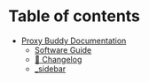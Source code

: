 # Table of contents

* [Proxy Buddy Documentation](README.md)
  * [Software Guide](readme/guide.md)
  * [🔧 Changelog](readme/changelog.md)
  * [\_sidebar](readme/\_sidebar.md)
